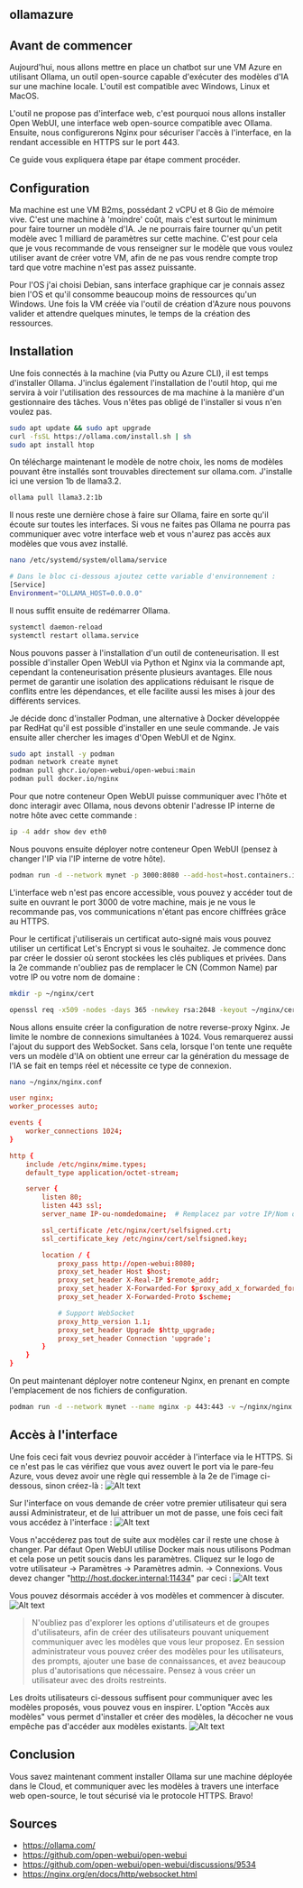 ## ollamazure

## Avant de commencer

Aujourd'hui, nous allons mettre en place un chatbot sur une VM Azure en utilisant Ollama, un outil open-source capable d'exécuter des modèles d'IA sur une machine locale. L'outil est compatible avec Windows, Linux et MacOS.

L'outil ne propose pas d'interface web, c'est pourquoi nous allons installer Open WebUI, une interface web open-source compatible avec Ollama. Ensuite, nous configurerons Nginx pour sécuriser l'accès à l'interface, en la rendant accessible en HTTPS sur le port 443.

Ce guide vous expliquera étape par étape comment procéder.

## Configuration

Ma machine est une VM B2ms, possédant 2 vCPU et 8 Gio de mémoire vive. C'est une machine à 'moindre' coût, mais c'est surtout le minimum pour faire tourner un modèle d'IA. Je ne pourrais faire tourner qu'un petit modèle avec 1 milliard de paramètres sur cette machine. C'est pour cela que je vous recommande de vous renseigner sur le modèle que vous voulez utiliser avant de créer votre VM, afin de ne pas vous rendre compte trop tard que votre machine n'est pas assez puissante.

Pour l'OS j'ai choisi Debian, sans interface graphique car je connais assez bien l'OS et qu'il consomme beaucoup moins de ressources qu'un Windows. Une fois la VM créée via l'outil de création d'Azure nous pouvons valider et attendre quelques minutes, le temps de la création des ressources.

## Installation

Une fois connectés à la machine (via Putty ou Azure CLI), il est temps d'installer Ollama. J'inclus également l'installation de l'outil htop, qui me servira à voir l'utilisation des ressources de ma machine à la manière d'un gestionnaire des tâches. Vous n'êtes pas obligé de l'installer si vous n'en voulez pas.
```bash
sudo apt update && sudo apt upgrade
curl -fsSL https://ollama.com/install.sh | sh
sudo apt install htop
```

On télécharge maintenant le modèle de notre choix, les noms de modèles pouvant être installés sont trouvables directement sur ollama.com. J'installe ici une version 1b de llama3.2.
```bash
ollama pull llama3.2:1b
```

Il nous reste une dernière chose à faire sur Ollama, faire en sorte qu'il écoute sur toutes les interfaces. Si vous ne faites pas Ollama ne pourra pas communiquer avec votre interface web et vous n'aurez pas accès aux modèles que vous avez installé.
```bash
nano /etc/systemd/system/ollama/service
```

```bash
# Dans le bloc ci-dessous ajoutez cette variable d'environnement :
[Service]
Environment="OLLAMA_HOST=0.0.0.0"
```

Il nous suffit ensuite de redémarrer Ollama.
```bash
systemctl daemon-reload
systemctl restart ollama.service
```

Nous pouvons passer à l'installation d'un outil de conteneurisation. Il est possible d'installer Open WebUI via Python et Nginx via la commande apt, cependant la conteneurisation présente plusieurs avantages. Elle nous permet de garantir une isolation des applications réduisant le risque de conflits entre les dépendances, et elle facilite aussi les mises à jour des différents services.

Je décide donc d'installer Podman, une alternative à Docker développée par RedHat qu'il est possible d'installer en une seule commande. Je vais ensuite aller chercher les images d'Open WebUI et de Nginx.
```bash
sudo apt install -y podman
podman network create mynet
podman pull ghcr.io/open-webui/open-webui:main
podman pull docker.io/nginx
```

Pour que notre conteneur Open WebUI puisse communiquer avec l'hôte et donc interagir avec Ollama, nous devons obtenir l'adresse IP interne de notre hôte avec cette commande :
```bash
ip -4 addr show dev eth0
```

Nous pouvons ensuite déployer notre conteneur Open WebUI (pensez à changer l'IP via l'IP interne de votre hôte).
```bash
podman run -d --network mynet -p 3000:8080 --add-host=host.containers.internal:10.0.0.4 -v open-webui:/app/backend/data --name open-webui --restart always ghcr.io/open-webui/open-webui:main
```

L'interface web n'est pas encore accessible, vous pouvez y accéder tout de suite en ouvrant le port 3000 de votre machine, mais je ne vous le recommande pas, vos communications n'étant pas encore chiffrées grâce au HTTPS.

Pour le certificat j'utiliserais un certificat auto-signé mais vous pouvez utiliser un certificat Let's Encrypt si vous le souhaitez. Je commence donc par créer le dossier où seront stockées les clés publiques et privées. Dans la 2e commande n'oubliez pas de remplacer le CN (Common Name) par votre IP ou votre nom de domaine :
```bash
mkdir -p ~/nginx/cert

openssl req -x509 -nodes -days 365 -newkey rsa:2048 -keyout ~/nginx/cert/selfsigned.key -out ~/nginx/cert/selfsigned.crt -subj "/C=FR/ST=France/L=Paris/O=Company/CN=IP-ou-nomdedomaine"
```

Nous allons ensuite créer la configuration de notre reverse-proxy Nginx. Je limite le nombre de connexions simultanées à 1024. Vous remarquerez aussi l'ajout du support des WebSocket. Sans cela, lorsque l'on tente une requête vers un modèle d'IA on obtient une erreur car la génération du message de l'IA se fait en temps réel et nécessite ce type de connexion.
```bash
nano ~/nginx/nginx.conf
```

```conf
user nginx;
worker_processes auto;

events {
    worker_connections 1024;
}

http {
    include /etc/nginx/mime.types;
    default_type application/octet-stream;

    server {
        listen 80;
        listen 443 ssl;
        server_name IP-ou-nomdedomaine;  # Remplacez par votre IP/Nom de domaine

        ssl_certificate /etc/nginx/cert/selfsigned.crt;
        ssl_certificate_key /etc/nginx/cert/selfsigned.key;

        location / {
            proxy_pass http://open-webui:8080;
            proxy_set_header Host $host;
            proxy_set_header X-Real-IP $remote_addr;
            proxy_set_header X-Forwarded-For $proxy_add_x_forwarded_for;
            proxy_set_header X-Forwarded-Proto $scheme;

            # Support WebSocket
            proxy_http_version 1.1;
            proxy_set_header Upgrade $http_upgrade;
            proxy_set_header Connection 'upgrade';
        }
    }
}
```

On peut maintenant déployer notre conteneur Nginx, en prenant en compte l'emplacement de nos fichiers de configuration.
```bash
podman run -d --network mynet --name nginx -p 443:443 -v ~/nginx/nginx.conf:/etc/nginx/nginx.conf:ro -v ~/nginx/cert:/etc/nginx/cert:ro nginx
```

## Accès à l'interface

Une fois ceci fait vous devriez pouvoir accéder à l'interface via le HTTPS. Si ce n'est pas le cas vérifiez que vous avez ouvert le port via le pare-feu Azure, vous devez avoir une règle qui ressemble à la 2e de l'image ci-dessous, sinon créez-là :
![Alt text](images/azure.png?raw=true "azure")

Sur l'interface on vous demande de créer votre premier utilisateur qui sera aussi Administrateur, et de lui attribuer un mot de passe, une fois ceci fait vous accédez à l'interface :
![Alt text](images/interface.png?raw=true "interfaces")

Vous n'accéderez pas tout de suite aux modèles car il reste une chose à changer. Par défaut Open WebUI utilise Docker mais nous utilisons Podman et cela pose un petit soucis dans les paramètres. Cliquez sur le logo de votre utilisateur -> Paramètres -> Paramètres admin. -> Connexions. Vous devez changer "http://host.docker.internal:11434" par ceci :
![Alt text](images/connection.png?raw=true "connection")

Vous pouvez désormais accéder à vos modèles et commencer à discuter.
![Alt text](images/message.png?raw=true "message")

> N'oubliez pas d'explorer les options d'utilisateurs et de groupes d'utilisateurs, afin de créer des utilisateurs pouvant uniquement communiquer avec les modèles que vous leur proposez. En session administrateur vous pouvez créer des modèles pour les utilisateurs, des prompts, ajouter une base de connaissances, et avez beaucoup plus d'autorisations que nécessaire. Pensez à vous créer un utilisateur avec des droits restreints.

Les droits utilisateurs ci-dessous suffisent pour communiquer avec les modèles proposés, vous pouvez vous en inspirer. L'option "Accès aux modèles" vous permet d'installer et créer des modèles, la décocher ne vous empêche pas d'accéder aux modèles existants.
![Alt text](images/users.png?raw=true "users")

## Conclusion

Vous savez maintenant comment installer Ollama sur une machine déployée dans le Cloud, et communiquer avec les modèles à travers une interface web open-source, le tout sécurisé via le protocole HTTPS. Bravo!

## Sources

- https://ollama.com/
- https://github.com/open-webui/open-webui
- https://github.com/open-webui/open-webui/discussions/9534
- https://nginx.org/en/docs/http/websocket.html